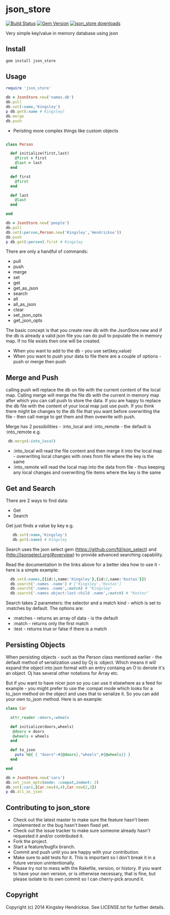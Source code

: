 # json_store

[![Build Status](https://travis-ci.org/kingsleyh/json_store.svg?branch=master)](https://travis-ci.org/kingsleyh/json_store)
[![Gem Version](https://badge.fury.io/rb/json_store.svg)](http://badge.fury.io/rb/json_store)
[![json_store downloads](http://www.gemetric.me/images/json_store.gif?1)](https://rubygems.org/gems/json_store)


Very simple key/value in memory database using json

## Install

```ruby
gem install json_store
```

## Usage

```ruby
require 'json_store'

db = JsonStore.new('names.db')
db.pull
db.set(:name,'Kingsley')
p db.get(:name # Kingsley)
db.merge
db.push
```

* Peristing more complex things like custom objects

```ruby

class Person

  def initialize(first,last)
    @first = first
    @last = last
  end

  def first
    @first
  end

  def last
    @last
  end

end

db = JsonStore.new('people')
db.pull
db.set(:person,Person.new('Kingsley','Hendrickse'))
db.push
p db.get(:person).first # Kingsley

```

There are only a handful of commands:

* pull
* push
* merge
* set
* get
* get_as_json
* search
* all
* all_as_json
* clear
* set_json_opts
* get_json_opts

The basic concept is that you create new db with the JsonStore.new and if the db is already a valid json file you can do pull to populate the in memory map. If no file exists then
one will be created.

* When you want to add to the db - you use set(key,value)
* When you want to push your data to file there are a couple of options - push or merge then push

## Merge and Push

calling push will replace the db on file with the current content of the local map. Calling merge will merge the file db with the current in memory map after which you can call push
to store the data. If you are happy to replace the db file with the content of your local map just use push. If you think there might be changes to the db file that you want before
overwriting the file - then call merge to get them and then ovewrite with push.

Merge has 2 possibilities - :into_local and :into_remote - the default is :into_remote  e.g.

```ruby
 db.merge(:into_local)
```

* :into_local will read the file content and then merge it into the local map - overwriting local changes with ones from file where the key is the same
* :into_remote will read the local map into the data from file - thus keeping any local changes and overwriting file items where the key is the same

## Get and Search

There are 2 ways to find data:

* Get
* Search

Get just finds a value by key e.g.

```ruby
   db.set(:name,'Kingsley')
   db.get(:name) # Kingsley
```

Search uses the json select gem (https://github.com/fd/json_select) and (http://jsonselect.org/#overview) to provide advanced searching capability.

Read the documentation in the links above for a better idea how to use it - here is a simple example:

```ruby
  db.set(:names,[{id:1,name:'Kingsley'},{id:2,name:'Kostas'}])
  db.search('.names .name') # ['Kingsley','Kostas']
  db.search('.names .name',:match) # "Kingsley"
  db.search('.names object:last-child .name',:match) # "Kostas"
```

Search takes 2 parameters:  the selector and a match kind - which is set to :matches by default. The options are:

* :matches - returns an array of data - is the default
* :match - returns only the first match
* :test - returns true or false if there is a match

## Persisting Objects

When persisting objects - such as the Person class mentioned earlier - the default method of serialization used by Oj is :object. Which means it will expand the object into json format with an entry
containg an O to denote it's an object. Oj has several other notations for Array etc.

But if you want to have nicer json so you can use it elsewhere as a feed for example - you might prefer to use the :compat mode which looks for a to_json method on the object and uses that
to serialize it. So you can add your own to_json method. Here is an example:

```ruby
class Car

  attr_reader :doors,:wheels

  def initialize(doors,wheels)
   @doors = doors
   @wheels = wheels
  end

  def to_json
    puts %Q{ { "doors":#{@doors},"wheels",#{@wheels}} }
  end

end

db = JsonStore.new('cars')
db.set_json_opts(mode: :compat,indent: 2)
db.set(:cars,[Car.new(4,4),Car.new(2,3])
p db.all_as_json

```

## Contributing to json_store
 
* Check out the latest master to make sure the feature hasn't been implemented or the bug hasn't been fixed yet.
* Check out the issue tracker to make sure someone already hasn't requested it and/or contributed it.
* Fork the project.
* Start a feature/bugfix branch.
* Commit and push until you are happy with your contribution.
* Make sure to add tests for it. This is important so I don't break it in a future version unintentionally.
* Please try not to mess with the Rakefile, version, or history. If you want to have your own version, or is otherwise necessary, that is fine, but please isolate to its own commit so I can cherry-pick around it.

## Copyright

Copyright (c) 2014 Kingsley Hendrickse. See LICENSE.txt for
further details.

